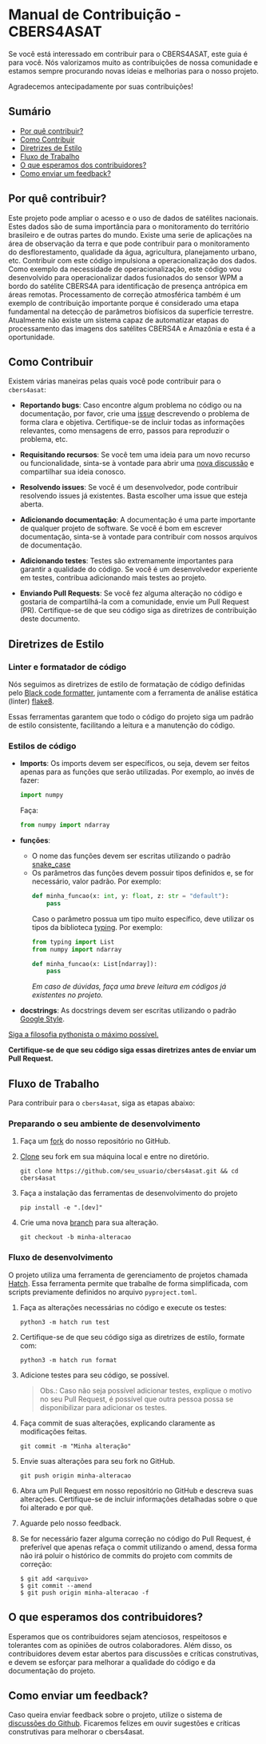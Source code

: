 # Manual de Contribuição - CBERS4ASAT

Se você está interessado em contribuir para o CBERS4ASAT, este guia é para você. Nós valorizamos muito as contribuições
de nossa comunidade e estamos sempre procurando novas ideias e melhorias para o nosso projeto.

Agradecemos antecipadamente por suas contribuições!

## Sumário

- [Por quê contribuir?](#Por-quê-contribuir?)
- [Como Contribuir](#como-contribuir)
- [Diretrizes de Estilo](#diretrizes-de-estilo)
- [Fluxo de Trabalho](#fluxo-de-trabalho)
- [O que esperamos dos contribuidores?](#o-que-esperamos-dos-contribuidores)
- [Como enviar um feedback?](#como-enviar-um-feedback)

## Por quê contribuir?

Este projeto pode ampliar o acesso e o uso de dados de satélites nacionais. Estes dados são de suma importância para o monitoramento do território brasileiro e de outras partes do mundo. Existe uma serie de aplicações na área de observação da terra e que pode contribuir para o monitoramento do desflorestamento, qualidade da água, agricultura, planejamento urbano, etc.
Contribuir com este código impulsiona a operacionalização dos dados. Como exemplo da necessidade de operacionalização, este código vou desenvolvido para operacionalizar dados fusionados do sensor WPM a bordo do satélite CBERS4A para identificação de presença antrópica em áreas remotas. Processamento de correção atmosférica também é um exemplo de contribuição importante porque é considerado uma etapa fundamental na detecção de parâmetros biofísicos da superfície terrestre. 
Atualmente não existe um sistema capaz de automatizar etapas do processamento das imagens dos satélites CBERS4A e Amazônia e esta é a oportunidade.

## Como Contribuir

Existem várias maneiras pelas quais você pode contribuir para o `cbers4asat`:

- **Reportando bugs**: Caso encontre algum problema no código ou na documentação, por favor, crie uma
[issue](https://github.com/gabriel-russo/cbers4asat/issues) descrevendo o problema de forma clara e 
objetiva. Certifique-se de incluir todas as informações relevantes, como mensagens de erro, passos para reproduzir o problema, etc.

- **Requisitando recursos**: Se você tem uma ideia para um novo recurso ou funcionalidade, sinta-se à vontade para abrir
  uma [nova discussão](https://github.com/gabriel-russo/cbers4asat/discussions/categories/ideas) e compartilhar sua
  ideia conosco.

- **Resolvendo issues**: Se você é um desenvolvedor, pode contribuir resolvendo issues já existentes. Basta escolher uma
  issue que esteja aberta.

- **Adicionando documentação**: A documentação é uma parte importante de qualquer projeto de software. Se você é bom em
  escrever documentação, sinta-se à vontade para contribuir com nossos arquivos de documentação.

- **Adicionando testes**: Testes são extremamente importantes para garantir a qualidade do código. Se você é um
  desenvolvedor experiente em testes, contribua adicionando mais testes ao projeto.

- **Enviando Pull Requests**: Se você fez alguma alteração no código e gostaria de compartilhá-la com a comunidade, envie um
  Pull Request (PR). Certifique-se de que seu código siga as diretrizes de contribuição deste documento.

## Diretrizes de Estilo

### Linter e formatador de código 
Nós seguimos as diretrizes de estilo de formatação de código definidas pelo [Black code formatter](https://github.com/psf/black),
juntamente com a ferramenta de análise estática (linter) [flake8](https://github.com/PyCQA/flake8).

Essas ferramentas garantem que todo o código do projeto siga um padrão de estilo consistente, facilitando a leitura e
a manutenção do código.

### Estilos de código

- **Imports**: Os imports devem ser específicos, ou seja, devem ser feitos apenas para as funções que serão utilizadas.
  Por exemplo, ao invés de fazer:

  ```python
  import numpy
  ```

  Faça:
  ```python
  from numpy import ndarray
  ```

- **funções**: 
  - O nome das funções devem ser escritas utilizando o padrão [snake_case](https://en.wikipedia.org/wiki/Snake_case)
  - Os parâmetros das funções devem possuir tipos definidos e, se for necessário, valor padrão. Por exemplo:
    ```python
    def minha_funcao(x: int, y: float, z: str = "default"):
        pass
    ```
    Caso o parâmetro possua um tipo muito específico, deve utilizar os tipos da biblioteca [typing](https://docs.python.org/3/library/typing.html). 
    Por exemplo:
    ```python
    from typing import List
    from numpy import ndarray

    def minha_funcao(x: List[ndarray]):
        pass
    ```
    _Em caso de dúvidas, faça uma breve leitura em códigos já existentes no projeto._    

- **docstrings**: As docstrings devem ser escritas utilizando o padrão [Google Style](https://sphinxcontrib-napoleon.readthedocs.io/en/latest/example_google.html).

[Siga a filosofia pythonista o máximo possível.](https://peps.python.org/pep-0020/)

**Certifique-se de que seu código siga essas diretrizes antes de enviar um Pull Request.**

## Fluxo de Trabalho

Para contribuir para o `cbers4asat`, siga as etapas abaixo:

### Preparando o seu ambiente de desenvolvimento

1. Faça um [fork](https://docs.github.com/pt/get-started/quickstart/github-glossary#fork) do nosso repositório no
   GitHub.

2. [Clone](https://docs.github.com/pt/get-started/quickstart/github-glossary#clone) seu fork em sua máquina local e entre no diretório.

   ```
   git clone https://github.com/seu_usuario/cbers4asat.git && cd cbers4asat
   ```

3. Faça a instalação das ferramentas de desenvolvimento do projeto

   ```
   pip install -e ".[dev]"
   ```

4. Crie uma nova [branch](https://docs.github.com/pt/get-started/quickstart/github-glossary#branch) para sua alteração.

   ```
   git checkout -b minha-alteracao
   ```

### Fluxo de desenvolvimento

O projeto utiliza uma ferramenta de gerenciamento de projetos chamada [Hatch](https://github.com/pypa/hatch). 
Essa ferramenta permite que trabalhe de forma simplificada, com scripts previamente definidos no arquivo `pyproject.toml`.

1. Faça as alterações necessárias no código e execute os testes:
    ```
    python3 -m hatch run test
    ```

2. Certifique-se de que seu código siga as diretrizes de estilo, formate com:
    ```
    python3 -m hatch run format
    ```
3. Adicione testes para seu código, se possível.

   > Obs.: Caso não seja possível adicionar testes, explique o motivo no seu Pull Request, é possível que outra pessoa 
        possa se disponibilizar para adicionar os testes.

4. Faça commit de suas alterações, explicando claramente as modificações feitas.

   ```
   git commit -m "Minha alteração"
   ```

5. Envie suas alterações para seu fork no GitHub.

   ```
   git push origin minha-alteracao
   ```

6. Abra um Pull Request em nosso repositório no GitHub e descreva suas alterações. Certifique-se de incluir informações
   detalhadas sobre o que foi alterado e por quê.

7. Aguarde pelo nosso feedback.

8. Se for necessário fazer alguma correção no código do Pull Request, é preferível que apenas refaça o commit utilizando o amend,
dessa forma não irá poluir o histórico de commits do projeto com commits de correção:

    ```
    $ git add <arquivo>
    $ git commit --amend
    $ git push origin minha-alteracao -f
    ```

## O que esperamos dos contribuidores?

Esperamos que os contribuidores sejam atenciosos, respeitosos e tolerantes com as opiniões de outros colaboradores. Além
disso, os contribuidores devem estar abertos para discussões e críticas construtivas, e devem se esforçar para melhorar a
qualidade do código e da documentação do projeto.

## Como enviar um feedback?

Caso queira enviar feedback sobre o projeto, utilize o sistema de [discussões do Github](https://github.com/gabriel-russo/cbers4asat/discussions). 
Ficaremos felizes em ouvir sugestões e críticas construtivas para melhorar o cbers4asat.


